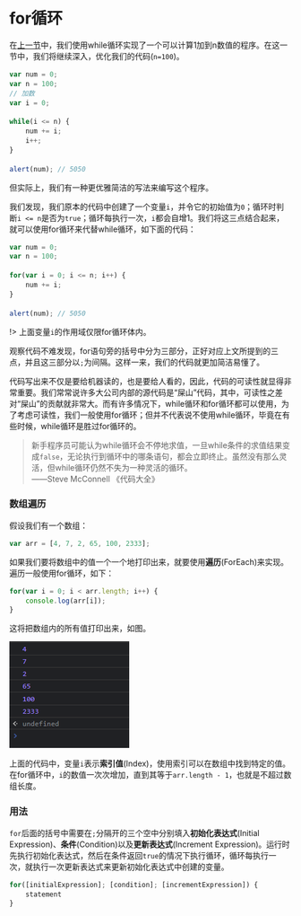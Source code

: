 # for循环

在[上一节](/js-tutorial/6.md)中，我们使用while循环实现了一个可以计算1加到n数值的程序。在这一节中，我们将继续深入，优化我们的代码(`n=100`)。

```js
var num = 0;
var n = 100;
// 加数
var i = 0;

while(i <= n) {
    num += i;
    i++;
}

alert(num); // 5050
```

但实际上，我们有一种更优雅简洁的写法来编写这个程序。

我们发现，我们原本的代码中创建了一个变量`i`，并令它的初始值为`0`；循环时判断`i <= n`是否为`true`；循环每执行一次，`i`都会自增1。我们将这三点结合起来，就可以使用for循环来代替while循环，如下面的代码：

```js
var num = 0;
var n = 100;

for(var i = 0; i <= n; i++) {
    num += i;
}

alert(num); // 5050
```

!> 上面变量`i`的作用域仅限for循环体内。

观察代码不难发现，for语句旁的括号中分为三部分，正好对应上文所提到的三点，并且这三部分以`;`为间隔。这样一来，我们的代码就更加简洁易懂了。

代码写出来不仅是要给机器读的，也是要给人看的，因此，代码的可读性就显得非常重要。我们常常说许多大公司内部的源代码是“屎山”代码，其中，可读性之差对“屎山”的贡献就非常大。而有许多情况下，while循环和for循环都可以使用，为了考虑可读性，我们一般使用for循环；但并不代表说不使用while循环，毕竟在有些时候，while循环是胜过for循环的。

> 新手程序员可能认为while循环会不停地求值，一旦while条件的求值结果变成`false`，无论执行到循环中的哪条语句，都会立即终止。虽然没有那么灵活，但while循环仍然不失为一种灵活的循环。<br>——Steve McConnell 《代码大全》

### 数组遍历

假设我们有一个数组：

```js
var arr = [4, 7, 2, 65, 100, 2333];
```

如果我们要将数组中的值一个一个地打印出来，就要使用**遍历**(ForEach)来实现。遍历一般使用for循环，如下：

```js
for(var i = 0; i < arr.length; i++) {
    console.log(arr[i]);
}
```

这将把数组内的所有值打印出来，如图。

![7-1](../img/js-7-1.png)

上面的代码中，变量`i`表示**索引值**(Index)，使用索引可以在数组中找到特定的值。在for循环中，`i`的数值一次次增加，直到其等于`arr.length - 1`，也就是不超过数组长度。

### 用法

`for`后面的括号中需要在`;`分隔开的三个空中分别填入**初始化表达式**(Initial Expression)、**条件**(Condition)以及**更新表达式**(Increment Expression)。运行时先执行初始化表达式，然后在条件返回`true`的情况下执行循环，循环每执行一次，就执行一次更新表达式来更新初始化表达式中创建的变量。

```js
for([initialExpression]; [condition]; [incrementExpression]) {
    statement
}
```
